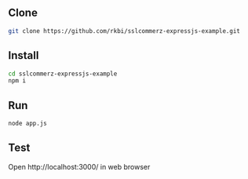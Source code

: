 ## Clone

```bash
git clone https://github.com/rkbi/sslcommerz-expressjs-example.git
```


## Install

```bash
cd sslcommerz-expressjs-example
npm i
```

## Run

```bash
node app.js
```

## Test

Open http://localhost:3000/ in web browser